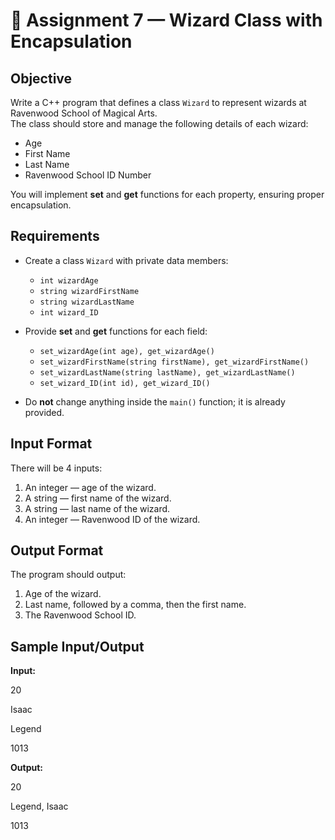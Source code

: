 # 🧙 Assignment 7 — Wizard Class with Encapsulation


## Objective
Write a C++ program that defines a class `Wizard` to represent wizards at Ravenwood School of Magical Arts.  
The class should store and manage the following details of each wizard:
- Age  
- First Name  
- Last Name  
- Ravenwood School ID Number  

You will implement **set** and **get** functions for each property, ensuring proper encapsulation.


## Requirements
- Create a class `Wizard` with private data members:  
  - `int wizardAge`  
  - `string wizardFirstName`  
  - `string wizardLastName`  
  - `int wizard_ID`  

- Provide **set** and **get** functions for each field:  
  - `set_wizardAge(int age), get_wizardAge()`  
  - `set_wizardFirstName(string firstName), get_wizardFirstName()`  
  - `set_wizardLastName(string lastName), get_wizardLastName()`  
  - `set_wizard_ID(int id), get_wizard_ID()`  

- Do **not** change anything inside the `main()` function; it is already provided.  


## Input Format
There will be 4 inputs:
1. An integer — age of the wizard.  
2. A string — first name of the wizard.  
3. A string — last name of the wizard.  
4. An integer — Ravenwood ID of the wizard.  


## Output Format
The program should output:
1. Age of the wizard.  
2. Last name, followed by a comma, then the first name.  
3. The Ravenwood School ID.  


## Sample Input/Output

**Input:**

20

Isaac

Legend

1013

**Output:**

20

Legend, Isaac

1013
